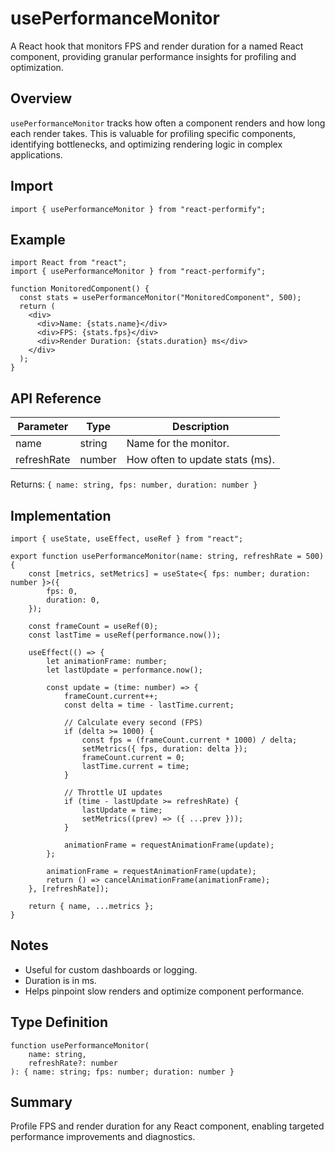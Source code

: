 # usePerformanceMonitor

A React hook that monitors FPS and render duration for a named React component, providing granular performance insights for profiling and optimization.

## Overview

`usePerformanceMonitor` tracks how often a component renders and how long each render takes. This is valuable for profiling specific components, identifying bottlenecks, and optimizing rendering logic in complex applications.

## Import

```tsx
import { usePerformanceMonitor } from "react-performify";
```

## Example

```tsx
import React from "react";
import { usePerformanceMonitor } from "react-performify";

function MonitoredComponent() {
  const stats = usePerformanceMonitor("MonitoredComponent", 500);
  return (
    <div>
      <div>Name: {stats.name}</div>
      <div>FPS: {stats.fps}</div>
      <div>Render Duration: {stats.duration} ms</div>
    </div>
  );
}
```

## API Reference

| Parameter   | Type     | Description |
|-------------|----------|-------------|
| name        | string   | Name for the monitor. |
| refreshRate | number   | How often to update stats (ms). |

Returns: `{ name: string, fps: number, duration: number }`

## Implementation

```tsx
import { useState, useEffect, useRef } from "react";

export function usePerformanceMonitor(name: string, refreshRate = 500) {
    const [metrics, setMetrics] = useState<{ fps: number; duration: number }>({
        fps: 0,
        duration: 0,
    });

    const frameCount = useRef(0);
    const lastTime = useRef(performance.now());

    useEffect(() => {
        let animationFrame: number;
        let lastUpdate = performance.now();

        const update = (time: number) => {
            frameCount.current++;
            const delta = time - lastTime.current;

            // Calculate every second (FPS)
            if (delta >= 1000) {
                const fps = (frameCount.current * 1000) / delta;
                setMetrics({ fps, duration: delta });
                frameCount.current = 0;
                lastTime.current = time;
            }

            // Throttle UI updates
            if (time - lastUpdate >= refreshRate) {
                lastUpdate = time;
                setMetrics((prev) => ({ ...prev }));
            }

            animationFrame = requestAnimationFrame(update);
        };

        animationFrame = requestAnimationFrame(update);
        return () => cancelAnimationFrame(animationFrame);
    }, [refreshRate]);

    return { name, ...metrics };
}
```

## Notes

- Useful for custom dashboards or logging.
- Duration is in ms.
- Helps pinpoint slow renders and optimize component performance.

## Type Definition

```tsx
function usePerformanceMonitor(
    name: string,
    refreshRate?: number
): { name: string; fps: number; duration: number }
```

## Summary

Profile FPS and render duration for any React component, enabling targeted performance improvements and diagnostics.
